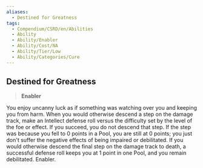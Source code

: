 ```yaml
---
aliases:
  - Destined for Greatness
tags:
  - Compendium/CSRD/en/Abilities
  - Ability
  - Ability/Enabler
  - Ability/Cost/NA
  - Ability/Tier/Low
  - Ability/Categories/Cure
---
```

  
    
## Destined for Greatness    
>**Enabler**  
    
You enjoy uncanny luck as if something was watching over you and keeping you from harm. When you would otherwise descend a step on the damage track, make an Intellect defense roll versus the difficulty set by the level of the foe or effect. If you succeed, you do not descend that step. If the step was because you fell to 0 points in a Pool, you are still at 0 points; you just don't suffer the negative effects of being impaired or debilitated. If you would otherwise descend the final step on the damage track to death, a successful defense roll keeps you at 1 point in one Pool, and you remain debilitated. Enabler.